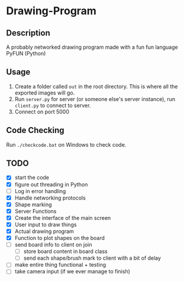 # Drawing-Program

## Description
A probably networked drawing program made with a fun fun language PyFUN (Python)

## Usage
1. Create a folder called `out` in the root directory. This is where all the exported images will go.
2. Run `server.py` for server (or someone else's server instance), run `client.py` to connect to server.
4. Connect on port 5000

## Code Checking
Run `./checkcode.bat` on Windows to check code.

## TODO
- [X] start the code
- [X] figure out threading in Python
- [ ] Log in error handling
- [X] Handle networking protocols
- [X] Shape marking
- [X] Server Functions
- [X] Create the interface of the main screen
- [X] User input to draw things
- [X] Actual drawing program
- [X] Function to plot shapes on the board
- [ ] send board info to client on join
  - [ ] store board content in board class
  - [ ] send each shape/brush mark to client with a bit of delay
- [ ] make entire thing functional + testing
- [ ] take camera input (if we ever manage to finish)
